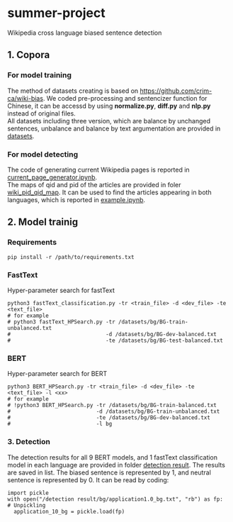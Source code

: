 # summer-project
Wikipedia cross language biased sentence detection
## 1. Copora
### For model training
The method of datasets creating is based on https://github.com/crim-ca/wiki-bias. We coded pre-processing and sentencizer function for Chinese, it can be accessd by using **normalize.py**, **diff.py** and **nlp.py** instead of original files.  
All datasets including three version, which are balance by unchanged sentences, unbalance and balance by text argumentation are provided in [datasets](https://github.com/Gridnn/summer-project/tree/main/datasets).
### For model detecting
The code of generating current Wikipedia pages is reported in [current_page_generator.ipynb](https://github.com/Gridnn/summer-project/blob/main/current_page_generator.ipynb).  
The maps of qid and pid of the articles are provided in foler [wiki_pid_qid_map](https://github.com/Gridnn/summer-project/tree/main/wiki_pid_qid_map). It can be used to find the articles appearing in both languages, which is reported in [example.ipynb](https://github.com/Gridnn/summer-project/blob/main/example.ipynb).



## 2. Model trainig
### Requirements
```
pip install -r /path/to/requirements.txt
```
### FastText
Hyper-parameter search for fastText
```
python3 fastText_classification.py -tr <train_file> -d <dev_file> -te <text_file>
# for example
# python3 fastText_HPSearch.py -tr /datasets/bg/BG-train-unbalanced.txt 
#                              -d /datasets/bg/BG-dev-balanced.txt
#                              -te /datasets/bg/BG-test-balanced.txt
```
### BERT
Hyper-parameter search for BERT
```
python3 BERT_HPSearch.py -tr <train_file> -d <dev_file> -te <text_file> -l <xx>
# for example
# !python3 BERT_HPSearch.py -tr /datasets/bg/BG-train-balanced.txt 
#                           -d /datasets/bg/BG-train-unbalanced.txt 
#                           -te /datasets/bg/BG-dev-balanced.txt 
#                           -l bg
```

### 3. Detection
The detection results for all 9 BERT models, and 1 fastText classification model in each language are provided in folder [detection result](https://github.com/Gridnn/summer-project/tree/main/detection%20result). The results are saved in list. The biased sentence is represented by 1, and neutral sentence is represented by 0. It can be read by coding:
```
import pickle
with open("/detection result/bg/application1.0_bg.txt", "rb") as fp:   # Unpickling
  application_10_bg = pickle.load(fp)
```
